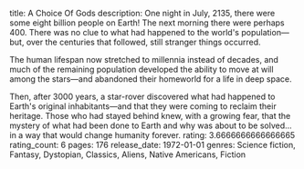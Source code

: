 title: A Choice Of Gods
description: One night in July, 2135, there were some eight billion people on Earth! The next morning there were perhaps 400. There was no clue to what had happened to the world's population—but, over the centuries that followed, still stranger things occurred.

The human lifespan now stretched to millennia instead of decades, and much of the remaining population developed the ability to move at will among the stars—and abandoned their homeworld for a life in deep space.

Then, after 3000 years, a star-rover discovered what had happened to Earth's original inhabitants—and that they were coming to reclaim their heritage. Those who had stayed behind knew, with a growing fear, that the mystery of what had been done to Earth and why was about to be solved... in a way that would change humanity forever.
rating: 3.6666666666666665
rating_count: 6
pages: 176
release_date: 1972-01-01
genres: Science fiction, Fantasy, Dystopian, Classics, Aliens, Native Americans, Fiction